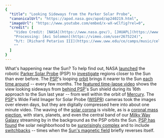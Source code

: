 ```yaml
---
{
  "title": "Looking Sideways from the Parker Solar Probe",
  "canonicalUrl": "https://apod.nasa.gov/apod/ap240219.html",
  "imageUrl": "https://www.youtube.com/embed/x-wX-wClfig?rel=0",
  "credit": [
    "Video Credit: [NASA](https://www.nasa.gov/), [JHUAPL](https://www.jhuapl.edu/), [Naval Research Lab](https://www.nrl.navy.mil/), [Parker Solar Probe](https://www.nasa.gov/content/goddard/parker-solar-probe)",
    "Processing: [Avi Solomon](https://vimeo.com/user2675224)",
    "h/t: [Richard Petarius III](https://www.uww.edu/ce/camps/music/cellofest/richard-petarius-bio)",
    ""
  ]
}
---
```


What's happening near the Sun? To help find out, NASA [launch](https://apod.nasa.gov/apod/ap180815.html)[ed](https://apod.nasa.gov/apod/ap180816.html) the robotic [Parker Solar Probe](http://parkersolarprobe.jhuapl.edu/) (PSP) to [investigate](https://www.youtube.com/watch?v=5VO5GcfgCz8) regions closer to the Sun than ever before. The [PSP](https://en.wikipedia.org/wiki/Parker_Solar_Probe)'s looping [orbit](https://svs.gsfc.nasa.gov/4653) brings it nearer to the Sun [each time around](https://en.wikipedia.org/wiki/Parker_Solar_Probe#Timeline) -- every few months. The [featured time-lapse video](https://wispr.nrl.navy.mil/encounter16-summary) shows the view looking sideways from [behind PSP](https://www.nature.com/articles/d41586-019-03665-3)'s Sun shield during its 16th approach to the Sun last year -- from well within the orbit of [Mercury](https://science.nasa.gov/mercury/). The [PSP](https://science.nasa.gov/mission/parker-solar-probe/)'s Wide Field Imager for Solar Probe ([WISPR](https://wispr.nrl.navy.mil/)) cameras took the images over eleven days, but they are digitally compressed here into about one minute video. The waving of the [solar corona](https://apod.nasa.gov/apod/ap190130.html) is visible, as is a [coronal mass ejection](https://apod.nasa.gov/apod/ap160110.html), with stars, planets, and even the central band of our [Milky Way Galaxy](https://imagine.gsfc.nasa.gov/science/objects/milkyway1.html) streaming by in the background as the PSP orbits the Sun. [PSP has found](https://www.nasa.gov/feature/goddard/2019/nasas-parker-solar-probe-sheds-new-light-on-the-sun) the solar neighborhood to be [surprisingly complex](https://i0.wp.com/puppytoob.com/wp-content/uploads/2013/05/Messy_Dog_11.jpg) and to include [switchbacks](https://www.nasa.gov/science-research/heliophysics/switchbacks-science-explaining-parker-solar-probes-magnetic-puzzle/) -- times when the [Sun's magnetic field](https://sdo.gsfc.nasa.gov/gallery/main/item/37) briefly reverses itself.
